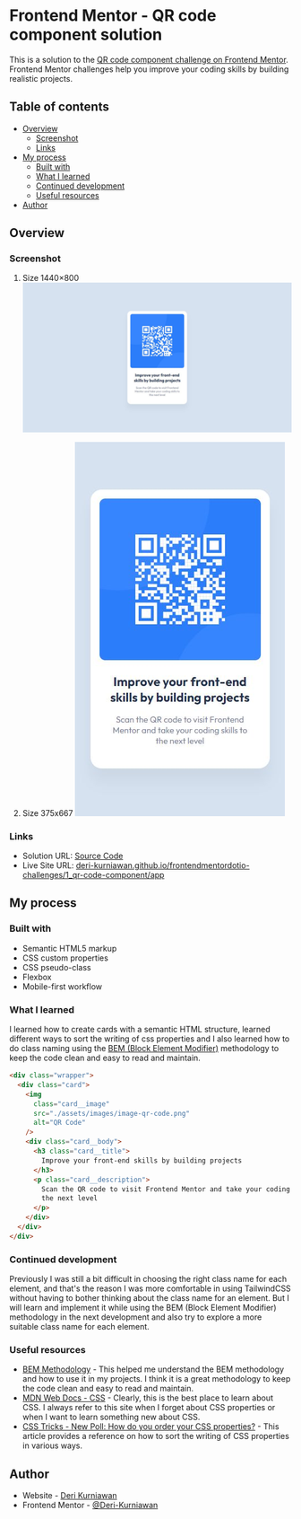 # Frontend Mentor - QR code component solution

This is a solution to the [QR code component challenge on Frontend Mentor](https://www.frontendmentor.io/challenges/qr-code-component-iux_sIO_H). Frontend Mentor challenges help you improve your coding skills by building realistic projects.

## Table of contents

- [Overview](#overview)
  - [Screenshot](#screenshot)
  - [Links](#links)
- [My process](#my-process)
  - [Built with](#built-with)
  - [What I learned](#what-i-learned)
  - [Continued development](#continued-development)
  - [Useful resources](#useful-resources)
- [Author](#author)

## Overview

### Screenshot

1. Size 1440×800
   ![](./assets//images/screenshots/1_qr-code-component_1440x800.jpg)

2. Size 375x667
   ![](./assets/images/screenshots/1_qr-code-component_375x667.jpg)

### Links

- Solution URL: [Source Code](https://github.com/Deri-Kurniawan/frontendmentordotio-challenges/1_qr-code-component/)
- Live Site URL: [deri-kurniawan.github.io/frontendmentordotio-challenges/1_qr-code-component/app](https://deri-kurniawan.github.io/frontendmentordotio-challenges/1_qr-code-component/index.html)

## My process

### Built with

- Semantic HTML5 markup
- CSS custom properties
- CSS pseudo-class
- Flexbox
- Mobile-first workflow

### What I learned

I learned how to create cards with a semantic HTML structure, learned different ways to sort the writing of css properties and I also learned how to do class naming using the [BEM (Block Element Modifier)](https://en.bem.info/methodology/) methodology to keep the code clean and easy to read and maintain.

```html
<div class="wrapper">
  <div class="card">
    <img
      class="card__image"
      src="./assets/images/image-qr-code.png"
      alt="QR Code"
    />
    <div class="card__body">
      <h3 class="card__title">
        Improve your front-end skills by building projects
      </h3>
      <p class="card__description">
        Scan the QR code to visit Frontend Mentor and take your coding skills to
        the next level
      </p>
    </div>
  </div>
</div>
```

### Continued development

Previously I was still a bit difficult in choosing the right class name for each element, and that's the reason I was more comfortable in using TailwindCSS without having to bother thinking about the class name for an element. But I will learn and implement it while using the BEM (Block Element Modifier) methodology in the next development and also try to explore a more suitable class name for each element.

### Useful resources

- [BEM Methodology](https://en.bem.info/methodology/) - This helped me understand the BEM methodology and how to use it in my projects. I think it is a great methodology to keep the code clean and easy to read and maintain.
- [MDN Web Docs - CSS](https://developer.mozilla.org/en-US/docs/Web/CSS) - Clearly, this is the best place to learn about CSS. I always refer to this site when I forget about CSS properties or when I want to learn something new about CSS.
- [CSS Tricks - New Poll: How do you order your CSS properties?](https://css-tricks.com/new-poll-how-order-css-properties/) - This article provides a reference on how to sort the writing of CSS properties in various ways.

## Author

- Website - [Deri Kurniawan](https://deri-kurniawan.github.io/frontendmentordotio-challenges/1_qr-code-component/)
- Frontend Mentor - [@Deri-Kurniawan](https://www.frontendmentor.io/profile/Deri-Kurniawan)
